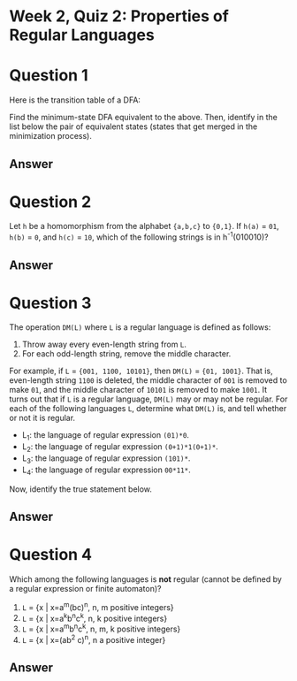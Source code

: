 # Week 2, Quiz 2: Properties of Regular Languages

# Question 1

Here is the transition table of a DFA:

Find the minimum-state DFA equivalent to the above. Then, identify in the list below the 
pair of equivalent states (states that get merged in the minimization process).

## Answer

# Question 2

Let `h` be a homomorphism from the alphabet `{a,b,c}` to `{0,1}`. If `h(a)` = `01`, `h(b)` = `0`, 
and `h(c)` = `10`, which of the following strings is in h<sup>-1</sup>(010010)?

## Answer

# Question 3

The operation `DM(L)` where `L` is a regular language is defined as follows:
 
 1. Throw away every even-length string from `L`.
 2. For each odd-length string, remove the middle character.

For example, if `L` = `{001, 1100, 10101}`, then `DM(L)` = `{01, 1001}`. That is, even-length 
string `1100` is deleted, the middle character of `001` is removed to make `01`, and the 
middle character of `10101` is removed to make `1001`. It turns out that if `L` is a regular 
language, `DM(L)` may or may not be regular. For each of the following languages `L`, 
determine what `DM(L)` is, and tell whether or not it is regular.

 * L<sub>1</sub>: the language of regular expression `(01)*0`.
 * L<sub>2</sub>: the language of regular expression `(0+1)*1(0+1)*`.
 * L<sub>3</sub>: the language of regular expression `(101)*`.
 * L<sub>4</sub>: the language of regular expression `00*11*`.
 
Now, identify the true statement below.

## Answer

# Question 4

Which among the following languages is **not** regular (cannot be defined by a regular 
expression or finite automaton)?

1. `L` = {x | x=a<sup>m</sup>(bc)<sup>n</sup>, n, m positive integers}
2. `L` = {x | x=a<sup>k</sup>b<sup>n</sup>c<sup>k</sup>, n, k positive integers}
3. `L` = {x | x=a<sup>m</sup>b<sup>n</sup>c<sup>k</sup>, n, m, k positive integers}
4. `L` = {x | x=(ab<sup>2</sup> c)<sup>n</sup>, n a positive integer}

## Answer